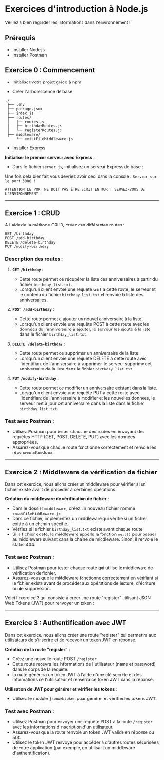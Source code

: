 # Exercices d'introduction à Node.js

Veillez à bien regarder les informations dans l'environnement !

## Prérequis
- Installer Node.js
- Installer Postman

## Exercice 0 : Commencement


-   Initialiser votre projet grâce à npm

-   Créer l'arborescence de base

   ```
   ./
    ├── .env
    ├── package.json
    ├── index.js
    ├── routes/
    │   ├── routes.js
    |   ├── birthdayRoutes.js
    │   └── registerRoutes.js
    ├── middleware/
        └── existFileMiddleware.js
   ```

-   Installer Express

**Initialiser le premier serveur avec Express** :
   - Dans le fichier `server.js`, initialisez un serveur Express de base :

   Une fois cela bien fait vous devriez avoir ceci dans la console :
    ```
        Serveur sur le port 3000 !
    ```

    ATTENTION LE PORT NE DOIT PAS ÊTRE ECRIT EN DUR ! SERVEZ-VOUS DE L'ENVIRONNEMENT !

---

## Exercice 1 : CRUD

A l'aide de la méthode CRUD, créez ces différentes routes :

```
GET /birthday
POST /add-birthday
DELETE /delete-birthday
PUT /modify-birthday
```

### Description des routes :

1. **`GET /birthday`** :
   - Cette route permet de récupérer la liste des anniversaires à partir du fichier `birthday_list.txt`.
   - Lorsqu'un client envoie une requête GET à cette route, le serveur lit le contenu du fichier `birthday_list.txt` et renvoie la liste des anniversaires.

2. **`POST /add-birthday`** :
   - Cette route permet d'ajouter un nouvel anniversaire à la liste.
   - Lorsqu'un client envoie une requête POST à cette route avec les données de l'anniversaire à ajouter, le serveur les ajoute à la liste dans le fichier `birthday_list.txt`.

3. **`DELETE /delete-birthday`** :
   - Cette route permet de supprimer un anniversaire de la liste.
   - Lorsqu'un client envoie une requête DELETE à cette route avec l'identifiant de l'anniversaire à supprimer, le serveur supprime cet anniversaire de la liste dans le fichier `birthday_list.txt`.

4. **`PUT /modify-birthday`** :
   - Cette route permet de modifier un anniversaire existant dans la liste.
   - Lorsqu'un client envoie une requête PUT à cette route avec l'identifiant de l'anniversaire à modifier et les nouvelles données, le serveur met à jour cet anniversaire dans la liste dans le fichier `birthday_list.txt`.

### Test avec Postman :

- Utilisez Postman pour tester chacune des routes en envoyant des requêtes HTTP (GET, POST, DELETE, PUT) avec les données appropriées.
- Assurez-vous que chaque route fonctionne correctement et renvoie les réponses attendues.

---

## Exercice 2 : Middleware de vérification de fichier

Dans cet exercice, nous allons créer un middleware pour vérifier si un fichier existe avant de procéder à certaines opérations.


**Création du middleware de vérification de fichier** :
   - Dans le dossier `middleware`, créez un nouveau fichier nommé `existFileMiddleware.js`.
   - Dans ce fichier, implémentez un middleware qui vérifie si un fichier existe à un chemin spécifié.
   - Vérifiez si le fichier `birthday_list.txt` existe avant chaque route.
   - Si le fichier existe, le middleware appelle la fonction `next()` pour passer au middleware suivant dans la chaîne de middleware. Sinon, il renvoie le status 404.


### Test avec Postman :

- Utilisez Postman pour tester chaque route qui utilise le middleware de vérification de fichier.
- Assurez-vous que le middleware fonctionne correctement en vérifiant si le fichier existe avant de procéder aux opérations de lecture, d'écriture ou de suppression.

Voici l'exercice 3 qui consiste à créer une route "register" utilisant JSON Web Tokens (JWT) pour renvoyer un token :

---

## Exercice 3 : Authentification avec JWT

Dans cet exercice, nous allons créer une route "register" qui permettra aux utilisateurs de s'inscrire et de recevoir un token JWT en réponse.


**Création de la route "register"** :
   - Créez une nouvelle route POST `/register`.
   - Cette route recevra les informations de l'utilisateur (name et password) dans le corps de la requête.
   - la route générera un token JWT à l'aide d'une clé secrète et des informations de l'utilisateur et renverra ce token JWT dans la réponse.

**Utilisation de JWT pour générer et vérifier les tokens** :
   - Utilisez le module `jsonwebtoken` pour générer et vérifier les tokens JWT.

### Test avec Postman :

- Utilisez Postman pour envoyer une requête POST à la route `/register` avec les informations d'inscription d'un utilisateur.
- Assurez-vous que la route renvoie un token JWT valide en réponse ou 500.
- Utilisez le token JWT renvoyé pour accéder à d'autres routes sécurisées de votre application (par exemple, en utilisant un middleware d'authentification).
